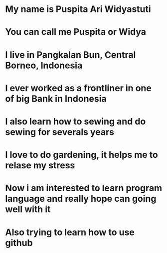 # My name is Puspita Ari Widyastuti
# You can call me Puspita or Widya
# I live in Pangkalan Bun, Central Borneo, Indonesia
# I ever worked as a frontliner in one of big Bank in Indonesia
# I also learn how to sewing and do sewing for severals years
# I love to do gardening, it helps me to relase my stress
# Now i am interested to learn program language and really hope can going well with it
# Also trying to learn how to use github
